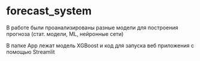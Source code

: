 # forecast_system
В работе были проанализированы разные модели для построения прогноза (стат. модели, ML, нейронные сети)

В папке App лежат модель XGBoost и код для запуска веб приложения с помощью Streamlit
